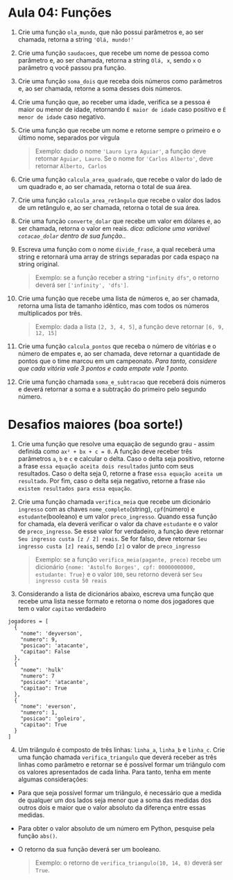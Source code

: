 # Aula 04: Funções

1. Crie uma função `ola_mundo`, que não possui parâmetros e, ao ser chamada, retorna a string `'Olá, mundo!'`

2. Crie uma função `saudacoes`, que recebe um nome de pessoa como parâmetro e, ao ser chamada, retorna a string `Olá, x`, sendo `x` o parâmetro q você passou pra função.

3. Crie uma função `soma_dois` que receba dois números como parâmetros e, ao ser chamada, retorne a soma desses dois números.

4. Crie uma função que, ao receber uma idade, verifica se a pessoa é maior ou menor de idade, retornando `É maior de idade` caso positivo e `É menor de idade` caso negativo.

5. Crie uma função que recebe um nome e retorne sempre o primeiro e o último nome, separados por vírgula
    > Exemplo: dado o nome `'Lauro Lyra Aguiar'`, a função deve retornar `Aguiar, Lauro`. Se o nome for `'Carlos Alberto'`, deve retornar `Alberto, Carlos`

6. Crie uma função `calcula_area_quadrado`, que recebe o valor do lado de um quadrado e, ao ser chamada, retorna o total de sua área.

7.  Crie uma função `calcula_area_retângulo` que recebe o valor dos lados de um retângulo e, ao ser chamada, retorna o total de sua área.

8. Crie uma função `converte_dolar` que recebe um valor em dólares e, ao ser chamada, retorna o valor em reais. _dica: adicione uma variável `cotacao_dolar` dentro de sua função._.

9. Escreva uma função com o nome `divide_frase`, a qual receberá uma string e retornará uma array de strings separadas por cada espaço na string original.
   >Exemplo: se a função receber a string `"infinity dfs"`, o retorno deverá ser `['infinity', 'dfs']`.

10. Crie uma função que recebe uma lista de números e, ao ser chamada, retorna uma lista de tamanho idêntico, mas com todos os números multiplicados por três.
    > Exemplo: dada a lista `[2, 3, 4, 5]`, a função deve retornar `[6, 9, 12, 15]`

11. Crie uma função `calcula_pontos` que receba o número de vitórias e o número de empates e, ao ser chamada, deve retornar a quantidade de pontos que o time marcou em um campeonato. _Para tanto, considere que cada vitória vale 3 pontos e cada empate vale 1 ponto._

12. Crie uma função chamada `soma_e_subtracao` que receberá dois números e deverá retornar a soma e a subtração do primeiro pelo segundo número.

# Desafios maiores (boa sorte!)

1. Crie uma função que resolve uma equação de segundo grau - assim definida como `ax² + bx + c = 0`. A função deve receber três parâmetros `a`, `b` e `c` e calcular o delta. Caso o delta seja positivo, retorne a frase `essa equação aceita dois resultados` junto com seus resultados. Caso o delta seja 0, retorne a frase `essa equação aceita um resultado`. Por fim, caso o delta seja negativo, retorne a frase `não existem resultados para essa equação`.

2. Crie uma função chamada `verifica_meia` que recebe um dicionário `ingresso` com as chaves `nome_completo`(string), `cpf`(número) e `estudante`(booleano) e um valor `preco_ingresso`. Quando essa função for chamada, ela deverá verificar o valor da chave `estudante` e o valor de `preco_ingresso`. Se esse valor for verdadeiro, a função deve retornar `Seu ingresso custa [z / 2] reais`. Se for falso, deve retornar `Seu ingresso custa [z] reais`, sendo `[z]` o valor de `preco_ingresso`
    > Exemplo: se a função `verifica_meia(pagante, preco)` recebe um dicionário `{nome: 'Astolfo Borges', cpf: 00000000000, estudante: True}` e o valor `100`, seu retorno deverá ser `Seu ingresso custa 50 reais`

3. Considerando a lista de dicionários abaixo, escreva uma função que recebe uma lista nesse formato e retorna o nome dos jogadores que tem o valor `capitao` verdadeiro
```
jogadores = [
  {
    "nome": 'deyverson',
    "numero": 9,
    "posicao": 'atacante',
    "capitao": False
  },
  {
    "nome": 'hulk'
    "numero": 7
    "posicao": 'atacante',
    "capitao": True
  },
  {
    "nome": 'everson',
    "numero": 1,
    "posicao": 'goleiro',
    "capitao": True
  }
]
```

4. Um triângulo é composto de três linhas: `linha_a`, `linha_b` e `linha_c`. Crie uma função chamada `verifica_triangulo` que deverá receber as três linhas como parâmetro e retornar se é possível formar um triângulo com os valores apresentados de cada linha. Para tanto, tenha em mente algumas considerações:

- Para que seja possível formar um triângulo, é necessário que a medida de qualquer um dos lados seja menor que a soma das medidas dos outros dois e maior que o valor absoluto da diferença entre essas medidas.

- Para obter o valor absoluto de um número em Python, pesquise pela função `abs()`.
  
- O retorno da sua função deverá ser um booleano.

   >Exemplo: o retorno de `verifica_triangulo(10, 14, 8)` deverá ser `True`.
